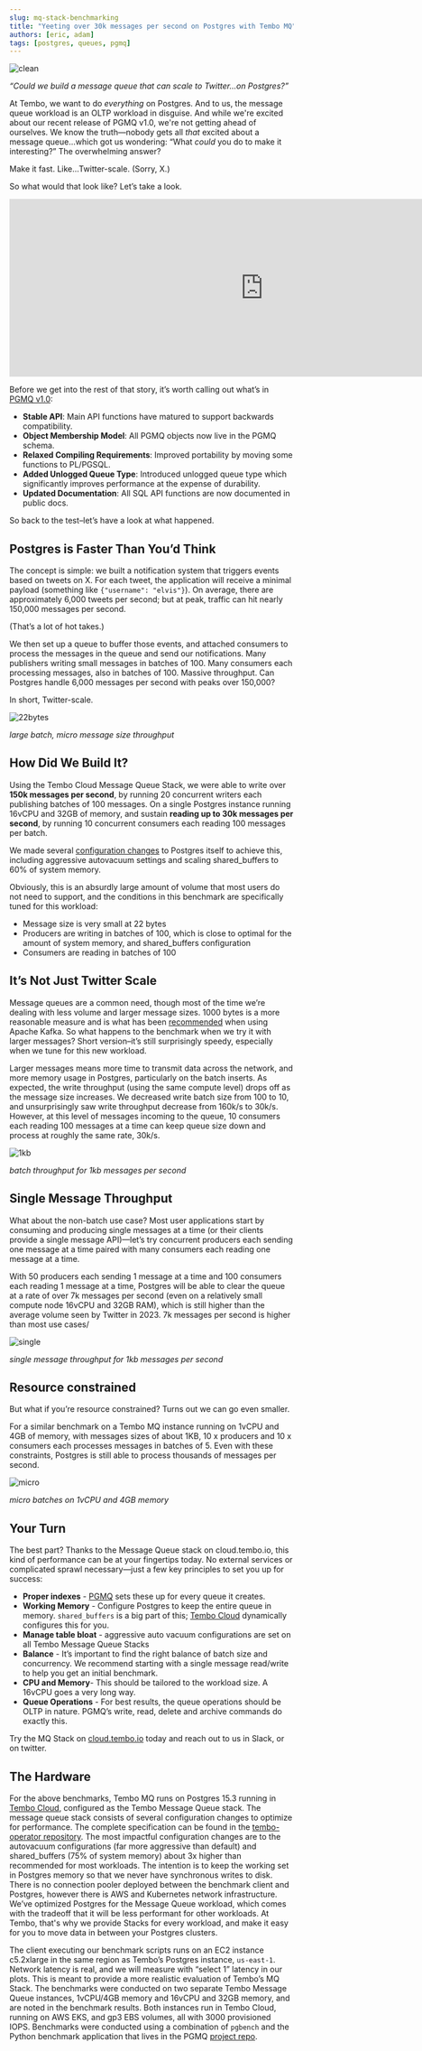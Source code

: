 ```yaml
---
slug: mq-stack-benchmarking
title: "Yeeting over 30k messages per second on Postgres with Tembo MQ"
authors: [eric, adam]
tags: [postgres, queues, pgmq]
---
```


![clean](./mq-bench.png "clean")

_“Could we build a message queue that can scale to Twitter...on Postgres?”_

At Tembo, we want to do _everything_ on Postgres. And to us, the message queue workload is an OLTP workload in disguise. And while we're excited about our recent release of PGMQ v1.0, we're not getting ahead of ourselves. We know the truth—nobody gets all _that_ excited about a message queue...which got us wondering: “What _could_ you do to make it interesting?” The overwhelming answer?

Make it fast. Like...Twitter-scale. (Sorry, X.)

So what would that look like? Let’s take a look.

<div style={{ position: 'relative', width: '100%', paddingBottom: '56.25%', marginBottom: '5%'}}>
  <iframe 
    style={{ position: 'absolute', top:'10px', width: '100%', height: '100%' }}
    width="900" 
    height="315" 
    src="https://www.youtube.com/embed/4vK0JqCNuok?si=60cxZCsfiYEiIiNm" 
    title="YouTube video player" 
    frameBorder="0" 
    allow="accelerometer; autoplay; clipboard-write; encrypted-media; gyroscope; picture-in-picture" 
    allowFullScreen>
  </iframe>
</div>

Before we get into the rest of that story, it’s worth calling out what’s in [PGMQ v1.0](https://github.com/tembo-io/pgmq):

* **Stable API**: Main API functions have matured to support backwards compatibility.
* **Object Membership Model**: All PGMQ objects now live in the PGMQ schema.
* **Relaxed Compiling Requirements**: Improved portability by moving some functions to PL/PGSQL.
* **Added Unlogged Queue Type**: Introduced unlogged queue type which significantly improves performance at the expense of durability.
* **Updated Documentation**: All SQL API functions are now documented in public docs.

So back to the test–let’s have a look at what happened.

## Postgres is Faster Than You’d Think

The concept is simple: we built a notification system that triggers events based on tweets on X. For each tweet, the application will receive a minimal payload (something like `{"username": "elvis"}`). On average, there are approximately 6,000 tweets per second; but at peak, traffic can hit nearly 150,000 messages per second.

(That’s a lot of hot takes.)

We then set up a queue to buffer those events, and attached consumers to process the messages in the queue and send our notifications. Many publishers writing small messages in batches of 100. Many consumers each processing messages, also in batches of 100. Massive throughput. Can Postgres handle 6,000 messages per second with peaks over 150,000?

In short, Twitter-scale.

![22bytes](./22bytes.png "22bytes")

*large batch, micro message size throughput*


## How Did We Build It?

Using the Tembo Cloud Message Queue Stack, we were able to write over **150k messages per second**, by running 20 concurrent writers each publishing batches of 100 messages. On a single Postgres instance running 16vCPU and 32GB of memory, and sustain **reading up to 30k messages per second**, by running 10 concurrent consumers each reading 100 messages per batch.

We made several [configuration changes](https://github.com/tembo-io/tembo/blob/702802a4627539c13654414def423c6b9f9b3b79/tembo-operator/src/stacks/templates/message_queue.yaml#L95-L121) to Postgres itself to achieve this, including aggressive autovacuum settings and scaling shared_buffers to 60% of system memory.

Obviously, this is an absurdly large amount of volume that most users do not need to support, and the conditions in this benchmark are specifically tuned for this workload:

* Message size is very small at 22 bytes
* Producers are writing in batches of 100, which is close to optimal for the amount of system memory, and shared_buffers configuration
* Consumers are reading in batches of 100

## It’s Not Just Twitter Scale

Message queues are a common need, though most of the time we’re dealing with less volume and larger message sizes. 1000 bytes is a more reasonable measure and is what has been [recommended](https://www.galiglobal.com/blog/2021/20210430-Three-Kafka-good-practices.html) when using Apache Kafka. So what happens to the benchmark when we try it with larger messages? Short version–it’s still surprisingly speedy, especially when we tune for this new workload.

Larger messages means more time to transmit data across the network, and more memory usage in Postgres, particularly on the batch inserts. As expected, the write throughput (using the same compute level) drops off as the message size increases. We decreased write batch size from 100 to 10, and unsurprisingly saw write throughput decrease from 160k/s to 30k/s. However, at this level of messages incoming to the queue, 10 consumers each reading 100 messages at a time can keep queue size down and process at roughly the same rate, 30k/s.

![1kb](./1kb.png "1kb")

*batch throughput for 1kb messages per second*

## Single Message Throughput

What about the non-batch use case? Most user applications start by consuming and producing single messages at a time (or their clients provide a single message API)—let’s try concurrent producers each sending one message at a time paired with many consumers each reading one message at a time.

With 50 producers each sending 1 message at a time and 100 consumers each reading 1 message at a time, Postgres will be able to clear the queue at a rate of over 7k messages per second (even on a relatively small compute node 16vCPU and 32GB RAM), which is still higher than the average volume seen by Twitter in 2023. 7k messages per second is higher than most use cases/

![single](./single.png "single")

*single message throughput for 1kb messages per second*

## Resource constrained

But what if you’re resource constrained? Turns out we can go even smaller.

For a similar benchmark on a Tembo MQ instance running on 1vCPU and 4GB of memory, with messages sizes of about 1KB, 10 x producers and 10 x consumers each processes messages in batches of 5. Even with these constraints, Postgres is still able to process thousands of messages per second.

![micro](./micro.png "micro")

*micro batches on 1vCPU and 4GB memory*

## Your Turn

The best part? Thanks to the Message Queue stack on cloud.tembo.io, this kind of performance can be at your fingertips today. No external services or complicated sprawl necessary—just a few key principles to set you up for success:

* **Proper indexes** - [PGMQ](https://github.com/tembo-io/pgmq) sets these up for every queue it creates.
* **Working Memory** - Configure Postgres to keep the entire queue in memory. `shared_buffers` is a big part of this; [Tembo Cloud](http://cloud.tembo.io) dynamically configures this for you.
* **Manage table bloat** - aggressive auto vacuum configurations are set on all Tembo Message Queue Stacks
* **Balance** - It’s important to find the right balance of batch size and concurrency. We recommend starting with a single message read/write to help you get an initial benchmark.
* **CPU and Memory**- This should be tailored to the workload size. A 16vCPU goes a very long way.
* **Queue Operations** - For best results, the queue operations should be OLTP in nature. PGMQ’s write, read, delete and archive commands do exactly this.

Try the MQ Stack on [cloud.tembo.io](https://cloud.tembo.io) today and reach out to us in Slack, or on twitter.

## The Hardware

For the above benchmarks, Tembo MQ runs on Postgres 15.3 running in [Tembo Cloud](http://cloud.tembo.io), configured as the Tembo Message Queue stack. The message queue stack consists of several configuration changes to optimize for performance. The complete specification can be found in the [tembo-operator repository](https://github.com/tembo-io/tembo/blob/702802a4627539c13654414def423c6b9f9b3b79/tembo-operator/src/stacks/templates/message_queue.yaml#L95-L121). The most impactful configuration changes are to the autovacuum configurations (far more aggressive than default) and shared_buffers (75% of system memory) about 3x higher than recommended for most workloads. The intention is to keep the working set in Postgres memory so that we never have synchronous writes to disk. There is no connection pooler deployed between the benchmark client and Postgres, however there is AWS and Kubernetes network infrastructure. We’ve optimized Postgres for the Message Queue workload, which comes with the tradeoff that it will be less performant for other workloads. At Tembo, that's why we provide Stacks for every workload, and make it easy for you to move data in between your Postgres clusters.

The client executing our benchmark scripts runs on an EC2 instance c5.2xlarge in the same region as Tembo’s Postgres instance, `us-east-1`. Network latency is real, and we will measure with “select 1” latency in our plots. This is meant to provide a more realistic evaluation of Tembo’s MQ Stack. The benchmarks were conducted on two separate Tembo Message Queue instances, 1vCPU/4GB memory and 16vCPU and 32GB memory, and are noted in the benchmark results. Both instances run in Tembo Cloud, running on AWS EKS, and gp3 EBS volumes, all with 3000 provisioned IOPS. Benchmarks were conducted using a combination of `pgbench` and the Python benchmark application that lives in the PGMQ [project repo](https://github.com/tembo-io/pgmq/blob/293f6e93f3799ee17016b07f4834f7bd01f7387a/tembo-pgmq-python/benches/runner.py#L22).

